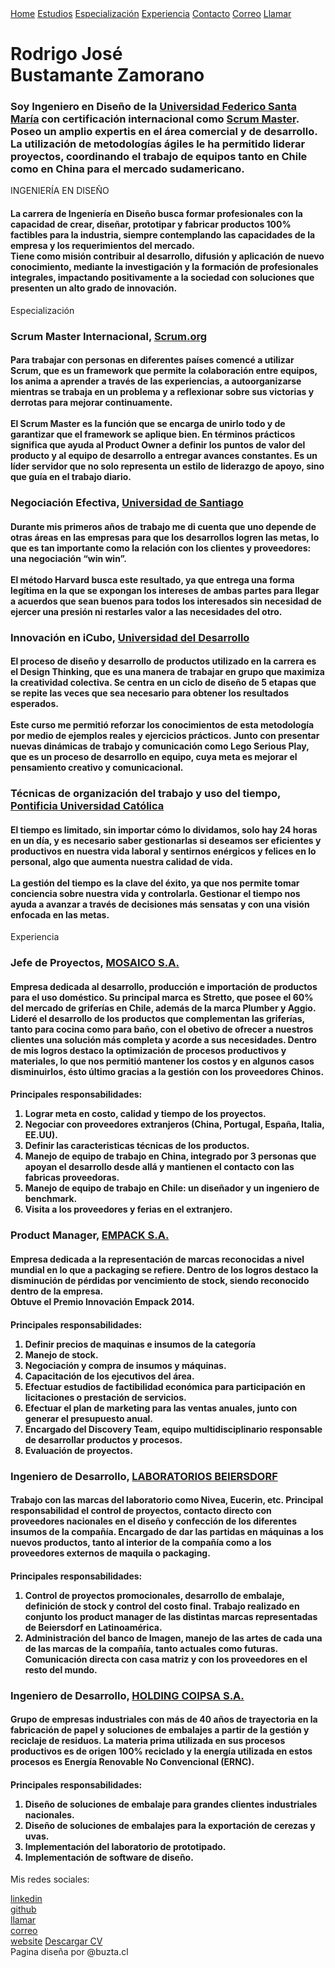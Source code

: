 <html>
  <head>
    <meta name="author" content="@buzta.cl">
    <meta name="viewport" content="width=device-width, initial-scale=1.0">
    <link rel="stylesheet" href="index_CV.css" type="text/css" />
    <link rel="preconnect" href="https://fonts.gstatic.com" />
    <link
      href="https://fonts.googleapis.com/css2?family=Raleway:wght@100;200;300;400;500;600;700;800;900&family=Spartan:wght@100;200;300;400;500;600;700;800;900&display=swap"
      rel="stylesheet"
    />
  </head>
  <body>
    <div class="menu">
      <a class="boton" href="#home">Home</a>
      <a class="boton" href="#estudios">Estudios</a>
      <a class="boton" href="#especializacion">Especialización</a>
      <a class="boton" href="#experiencia">Experiencia</a>
      <a class="boton" href="#contacto">Contacto</a>
      <a class="boton" href="mailto:rodrigo.bustamante@gmail.com">Correo</a>
      <a class="boton" href="tel:+56987307091">Llamar</a>
    </div>
    <div class="caja">
      <div class="nombre" id="home">
        <h1>
          Rodrigo José
          <br />
          Bustamante Zamorano
        </h1>
      </div>
      <div class="resumen">
        <h3 class="textoespe">
          Soy Ingeniero en Diseño de la
          <a class="link" href="https://www.usm.cl/" target="_blank"
            >Universidad Federico Santa María</a
          >
          con certificación internacional como
          <a class="link" href="https://www.scrum.org/" target="_blank"
            >Scrum Master</a
          >. Poseo un amplio expertis en el área comercial y de desarrollo. La
          utilización de metodologías ágiles le ha permitido liderar proyectos,
          coordinando el trabajo de equipos tanto en Chile como en China para el
          mercado sudamericano.
        </h3>
      </div>
      <div class="sueñolinea"></div>
      <div class="carrera" id="estudios">
        <div class="subtitulo">INGENIERÍA EN DISEÑO</div>
        <h4 class="text_carrera">
          La carrera de Ingeniería en Diseño busca formar profesionales con la
          capacidad de crear, diseñar, prototipar y fabricar productos 100%
          factibles para la industria, siempre contemplando las capacidades de
          la empresa y los requerimientos del mercado.
          <br />
          Tiene como misión contribuir al desarrollo, difusión y aplicación de
          nuevo conocimiento, mediante la investigación y la formación de
          profesionales integrales, impactando positivamente a la sociedad con
          soluciones que presenten un alto grado de innovación.
        </h4>
        <a class="idp" href="http://www.did.usm.cl/" target="_blank"></a>
      </div>
      <div class="especializacion" id="especializacion">
        <div class="subtitulo">Especialización</div>
      </div>
      <div class="grid1">
        <div class="gridus">
          <h3 class="subtitulito">
            Scrum Master Internacional,
            <a class="link" href="https://www.scrum.org/" target="_blank">
              Scrum.org</a
            >
          </h3>
          <h4 class="textoespe">
            Para trabajar con personas en diferentes países comencé a utilizar
            Scrum, que es un framework que permite la colaboración entre
            equipos, los anima a aprender a través de las experiencias, a
            autoorganizarse mientras se trabaja en un problema y a reflexionar
            sobre sus victorias y derrotas para mejorar continuamente.
            <br />
            <br />
            El Scrum Master es la función que se encarga de unirlo todo y de
            garantizar que el framework se aplique bien. En términos prácticos
            significa que ayuda al Product Owner a definir los puntos de valor
            del producto y al equipo de desarrollo a entregar avances
            constantes. Es un líder servidor que no solo representa un estilo de
            liderazgo de apoyo, sino que guía en el trabajo diario.
          </h4>
        </div>
        <div class="gridus">
          <h3 class="subtitulito">
            Negociación Efectiva,
            <a class="link" href="https://www.usach.cl/" target="_blank">
              Universidad de Santiago</a
            >
          </h3>
          <h4 class="textoespe">
            Durante mis primeros años de trabajo me di cuenta que uno depende de
            otras áreas en las empresas para que los desarrollos logren las
            metas, lo que es tan importante como la relación con los clientes y
            proveedores: una negociación “win win”.
            <br />
            <br />
            El método Harvard busca este resultado, ya que entrega una forma
            legítima en la que se expongan los intereses de ambas partes para
            llegar a acuerdos que sean buenos para todos los interesados sin
            necesidad de ejercer una presión ni restarles valor a las
            necesidades del otro.
          </h4>
        </div>
        <div class="gridus">
          <h3 class="subtitulito">
            Innovación en iCubo,
            <a class="link" href="https://icubo.udd.cl/" target="_blank">
              Universidad del Desarrollo</a
            >
          </h3>
          <h4 class="textoespe">
            El proceso de diseño y desarrollo de productos utilizado en la
            carrera es el Design Thinking, que es una manera de trabajar en
            grupo que maximiza la creatividad colectiva. Se centra en un ciclo
            de diseño de 5 etapas que se repite las veces que sea necesario para
            obtener los resultados esperados.
            <br />
            <br />
            Este curso me permitió reforzar los conocimientos de esta
            metodología por medio de ejemplos reales y ejercicios prácticos.
            Junto con presentar nuevas dinámicas de trabajo y comunicación como
            Lego Serious Play, que es un proceso de desarrollo en equipo, cuya
            meta es mejorar el pensamiento creativo y comunicacional.
          </h4>
        </div>
        <div class="gridus">
          <h3 class="subtitulito">
            Técnicas de organización del trabajo y uso del tiempo,
            <a class="link" href="https://www.uc.cl/" target="_blank">
              Pontificia Universidad Católica</a
            >
          </h3>
          <h4 class="textoespe">
            El tiempo es limitado, sin importar cómo lo dividamos, solo hay 24
            horas en un día, y es necesario saber gestionarlas si deseamos ser
            eficientes y productivos en nuestra vida laboral y sentirnos
            enérgicos y felices en lo personal, algo que aumenta nuestra calidad
            de vida.
            <br />
            <br />
            La gestión del tiempo es la clave del éxito, ya que nos permite
            tomar conciencia sobre nuestra vida y controlarla. Gestionar el
            tiempo nos ayuda a avanzar a través de decisiones más sensatas y con
            una visión enfocada en las metas.
          </h4>
        </div>
      </div>
      <div class="experiencia" id="experiencia">
        <div class="subtitulo">Experiencia</div>
      </div>
      <div class="grid2">
        <div class="gridus">
          <h3 class="subtitulito">
            Jefe de Proyectos,
            <a class="link" href="https://www.mosaico.cl" target="_blank">
              MOSAICO S.A.
            </a>
          </h3>
          <h4 class="textoespe">
            Empresa dedicada al desarrollo, producción e importación de
            productos para el uso doméstico. Su principal marca es Stretto, que
            posee el 60% del mercado de griferías en Chile, además de la marca
            Plumber y Aggio. Lideré el desarrollo de los productos que
            complementan las griferías, tanto para cocina como para baño, con el
            obetivo de ofrecer a nuestros clientes una solución más completa y
            acorde a sus necesidades. Dentro de mis logros destaco la
            optimización de procesos productivos y materiales, lo que nos
            permitió mantener los costos y en algunos casos disminuirlos, ésto
            último gracias a la gestión con los proveedores Chinos.
          </h4>
          <h4 class="textoespe">
            Principales responsabilidades:
            <ol>
              <li>Lograr meta en costo, calidad y tiempo de los proyectos.</li>
              <li>
                Negociar con proveedores extranjeros (China, Portugal, España,
                Italia, EE.UU).
              </li>
              <li>Definir las caracteristicas técnicas de los productos.</li>
              <li>
                Manejo de equipo de trabajo en China, integrado por 3 personas
                que apoyan el desarrollo desde allá y mantienen el contacto con
                las fabricas proveedoras.
              </li>
              <li>
                Manejo de equipo de trabajo en Chile: un diseñador y un
                ingeniero de benchmark.
              </li>
              <li>Visita a los proveedores y ferias en el extranjero.</li>
            </ol>
          </h4>
        </div>
        <div class="relleno"></div>
        <div class="relleno"></div>
        <div class="gridus">
          <h3 class="subtitulito">
            Product Manager,
            <a class="link" id="empack" href="http://empack.cl" target="blank">
              EMPACK S.A.
            </a>
          </h3>
          <h4 class="textoespe">
            Empresa dedicada a la representación de marcas reconocidas a nivel
            mundial en lo que a packaging se refiere. Dentro de los logros
            destaco la disminución de pérdidas por vencimiento de stock, siendo
            reconocido dentro de la empresa. <br />
            Obtuve el Premio Innovación Empack 2014.
          </h4>
          <h4 class="textoespe">
            Principales responsabilidades:
            <ol>
              <li>Definir precios de maquinas e insumos de la categoría</li>
              <li>Manejo de stock.</li>
              <li>Negociación y compra de insumos y máquinas.</li>
              <li>Capacitación de los ejecutivos del área.</li>
              <li>
                Efectuar estudios de factibilidad económica para participación
                en licitaciones o prestación de servicios.
              </li>
              <li>
                Efectuar el plan de marketing para las ventas anuales, junto con
                generar el presupuesto anual.
              </li>
              <li>
                Encargado del Discovery Team, equipo multidisciplinario
                responsable de desarrollar productos y procesos.
              </li>
              <li>Evaluación de proyectos.</li>
            </ol>
          </h4>
        </div>
        <div class="gridus">
          <h3 class="subtitulito">
            Ingeniero de Desarrollo,
            <a
              class="link"
              id="nivea"
              href="https://www.beiersdorf.cl/"
              target="blank"
            >
              LABORATORIOS BEIERSDORF
            </a>
          </h3>
          <h4 class="textoespe">
            Trabajo con las marcas del laboratorio como Nivea, Eucerin, etc.
            Principal responsabilidad el control de proyectos, contacto directo
            con proveedores nacionales en el diseño y confección de los
            diferentes insumos de la compañía. Encargado de dar las partidas en
            máquinas a los nuevos productos, tanto al interior de la compañía
            como a los proveedores externos de maquila o packaging.
          </h4>
          <h4 class="textoespe">
            Principales responsabilidades:
            <ol>
              <li>
                Control de proyectos promocionales, desarrollo de embalaje,
                definición de stock y control del costo final. Trabajo realizado
                en conjunto los product manager de las distintas marcas
                representadas de Beiersdorf en Latinoamérica.
              </li>
              <li>
                Administración del banco de Imagen, manejo de las artes de cada
                una de las marcas de la compañía, tanto actuales como futuras.
                Comunicación directa con casa matriz y con los proveedores en el
                resto del mundo.
              </li>
            </ol>
          </h4>
        </div>
        <div class="relleno"></div>
        <div class="relleno"></div>
        <div class="gridus">
          <h3 class="subtitulito">
            Ingeniero de Desarrollo,
            <a
              class="link"
              id="coipsa"
              href="https://www.coipsa.cl/"
              target="blank"
            >
              HOLDING COIPSA S.A.
            </a>
          </h3>
          <h4 class="textoespe">
            Grupo de empresas industriales con más de 40 años de trayectoria en
            la fabricación de papel y soluciones de embalajes a partir de la
            gestión y reciclaje de residuos. La materia prima utilizada en sus
            procesos productivos es de origen 100% reciclado y la energía
            utilizada en estos procesos es Energía Renovable No Convencional
            (ERNC).
          </h4>
          <h4 class="textoespe">
            Principales responsabilidades:
            <ol>
              <li>
                Diseño de soluciones de embalaje para grandes clientes
                industriales nacionales.
              </li>
              <li>
                Diseño de soluciones de embalajes para la exportación de cerezas
                y uvas.
              </li>
              <li>Implementación del laboratorio de prototipado.</li>
              <li>Implementación de software de diseño.</li>
            </ol>
          </h4>
        </div>
      </div>
      <div class="line"></div>
      <div class="gridus1">
        <div class="contacto" id="contacto">
          <p class="subtitulito">Mis redes sociales:</p>
          <a
            class="juega"
            href="https://www.linkedin.com/in/rodrigo-bustamante-00065616/"
            target="_blank"
            >linkedin</a
          >
          <br />
          <a class="juega" href="https://github.com/rodrigo2080" target="_blank"
            >github</a
          >
          <br />
          <a class="juega" href="tel:+56987307091">llamar</a>
          <br />
          <a class="juega" href="mailto:rodrigo.bustamante@gmail.com">correo</a>
          <br />
          <a class="juega" href="https://rodrigo2080.github.io/Rodrigo-BZ/" target="_blank"
            >website</a
          >
          <a class="juega" href="CV_RODRIGO_BUSTAMANTE.pdf" downloadt="CV Rodrigo Bustamante"
            >Descargar CV</a
          >
        </div>
      </div>
      <div class="gridus1">
        <div class="juega">Pagina diseña por @buzta.cl</div>
      </div>
    </div>
  </body>
</html>
